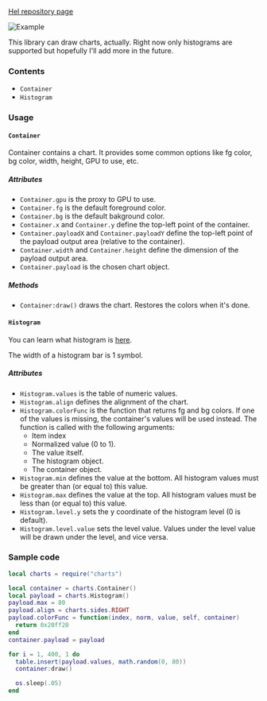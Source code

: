 [Hel repository page](https://hel.fomalhaut.me/#packages/charts)

![Example](https://i.imgur.com/SCnOt85.png)

This library can draw charts, actually. Right now only histograms are supported but hopefully I'll add more in the future.

### Contents
* `Container`
* `Histogram`

### Usage
#### `Container`
Container contains a chart. It provides some common options like fg color, bg color, width, height, GPU to use, etc.

##### Attributes
* `Container.gpu` is the proxy to GPU to use.
* `Container.fg` is the default foreground color.
* `Container.bg` is the default bakground color.
* `Container.x` and `Container.y` define the top-left point of the container.
* `Container.payloadX` and `Container.payloadY` define the top-left point of the payload output area (relative to the container).
* `Container.width` and `Container.height` define the dimension of the payload output area.
* `Container.payload` is the chosen chart object.

##### Methods
* `Container:draw()` draws the chart. Restores the colors when it's done.

#### `Histogram`
You can learn what histogram is [here](https://en.wikipedia.org/wiki/Histogram).

The width of a histogram bar is 1 symbol.

##### Attributes
* `Histogram.values` is the table of numeric values.
* `Histogram.align` defines the alignment of the chart.
* `Histogram.colorFunc` is the function that returns fg and bg colors. If one of the values is missing, the container's values will be used instead. The function is called with the following arguments:
  * Item index
  * Normalized value (0 to 1).
  * The value itself.
  * The histogram object.
  * The container object.
* `Histogram.min` defines the value at the bottom. All histogram values must be greater than (or equal to) this value.
* `Histogram.max` defines the value at the top. All histogram values must be less than (or equal to) this value.
* `Histogram.level.y` sets the y coordinate of the histogram level (0 is default).
* `Histogram.level.value` sets the level value. Values under the level value will be drawn under the level, and vice versa.

### Sample code
```lua
local charts = require("charts")

local container = charts.Container()
local payload = charts.Histogram()
payload.max = 80
payload.align = charts.sides.RIGHT
payload.colorFunc = function(index, norm, value, self, container)
  return 0x20ff20
end
container.payload = payload

for i = 1, 400, 1 do
  table.insert(payload.values, math.random(0, 80))
  container:draw()

  os.sleep(.05)
end
```
